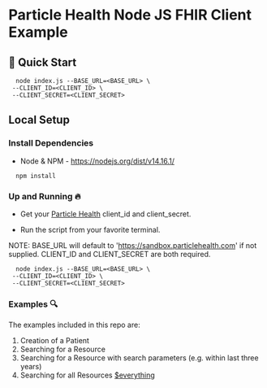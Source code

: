 # Particle Health Node JS FHIR Client Example

## 🚀 Quick Start

```shell
  node index.js --BASE_URL=<BASE_URL> \
 --CLIENT_ID=<CLIENT_ID> \
 --CLIENT_SECRET=<CLIENT_SECRET>
```

## **Local Setup**

### Install Dependencies

- Node & NPM - https://nodejs.org/dist/v14.16.1/

```shell
  npm install
```

### Up and Running 🔥

- Get your [Particle Health](https://portal.particlehealth.com/) client_id and client_secret.

- Run the script from your favorite terminal.

NOTE: BASE_URL will default to 'https://sandbox.particlehealth.com' if not supplied. CLIENT_ID and CLIENT_SECRET are both required.

```shell
  node index.js --BASE_URL=<BASE_URL> \
 --CLIENT_ID=<CLIENT_ID> \
 --CLIENT_SECRET=<CLIENT_SECRET>
```

### Examples 🔍

The examples included in this repo are:

1. Creation of a Patient
2. Searching for a Resource
3. Searching for a Resource with search parameters (e.g. within last three years)
4. Searching for all Resources [$everything](https://www.hl7.org/fhir/patient-operation-everything.html#examples)

